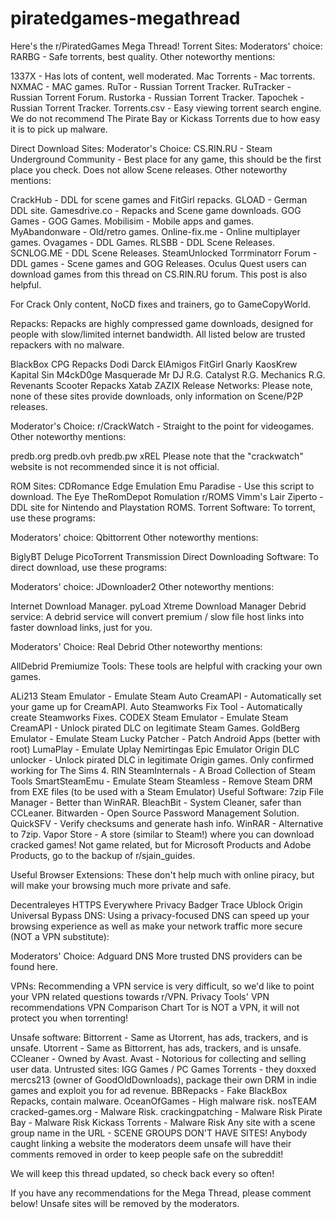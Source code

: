 # piratedgames-megathread

Here's the r/PiratedGames Mega Thread!
Torrent Sites:
Moderators' choice: RARBG - Safe torrents, best quality.
Other noteworthy mentions:

1337X - Has lots of content, well moderated.
Mac Torrents - Mac torrents.
NXMAC - MAC games.
RuTor - Russian Torrent Tracker.
RuTracker - Russian Torrent Forum.
Rustorka - Russian Torrent Tracker.
Tapochek - Russian Torrent Tracker.
Torrents.csv - Easy viewing torrent search engine.
We do not recommend The Pirate Bay or Kickass Torrents due to how easy it is to pick up malware.

Direct Download Sites:
Moderator's Choice: CS.RIN.RU - Steam Underground Community - Best place for any game, this should be the first place you check. Does not allow Scene releases.
Other noteworthy mentions:

CrackHub - DDL for scene games and FitGirl repacks.
GLOAD - German DDL site.
Gamesdrive.co - Repacks and Scene game downloads.
GOG Games - GOG Games.
Mobilisim - Mobile apps and games.
MyAbandonware - Old/retro games.
Online-fix.me - Online multiplayer games.
Ovagames - DDL Games.
RLSBB - DDL Scene Releases.
SCNLOG.ME - DDL Scene Releases.
SteamUnlocked
Torrminatorr Forum - DDL games - Scene games and GOG Releases.
Oculus Quest users can download games from this thread on CS.RIN.RU forum. This post is also helpful.

For Crack Only content, NoCD fixes and trainers, go to GameCopyWorld.

Repacks:
Repacks are highly compressed game downloads, designed for people with slow/limited internet bandwidth. All listed below are trusted repackers with no malware.

BlackBox
CPG Repacks
Dodi
Darck
ElAmigos
FitGirl
Gnarly
KaosKrew
Kapital Sin
M4ckD0ge
Masquerade
Mr DJ
R.G. Catalyst
R.G. Mechanics
R.G. Revenants
Scooter Repacks
Xatab
ZAZIX
Release Networks:
Please note, none of these sites provide downloads, only information on Scene/P2P releases.

Moderator's Choice: r/CrackWatch - Straight to the point for videogames.
Other noteworthy mentions:

predb.org
predb.ovh
predb.pw
xREL
Please note that the "crackwatch" website is not recommended since it is not official.

ROM Sites:
CDRomance
Edge Emulation
Emu Paradise - Use this script to download.
The Eye
TheRomDepot
Romulation
r/ROMS
Vimm's Lair
Ziperto - DDL site for Nintendo and Playstation ROMS.
Torrent Software:
To torrent, use these programs:

Moderators' choice: Qbittorrent
Other noteworthy mentions:

BiglyBT
Deluge
PicoTorrent
Transmission
Direct Downloading Software:
To direct download, use these programs:

Moderators' choice: JDownloader2
Other noteworthy mentions:

Internet Download Manager.
pyLoad
Xtreme Download Manager
Debrid service:
A debrid service will convert premium / slow file host links into faster download links, just for you.

Moderators' Choice: Real Debrid
Other noteworthy mentions:

AllDebrid
Premiumize
Tools:
These tools are helpful with cracking your own games.

ALi213 Steam Emulator - Emulate Steam
Auto CreamAPI - Automatically set your game up for CreamAPI.
Auto Steamworks Fix Tool - Automatically create Steamworks Fixes.
CODEX Steam Emulator - Emulate Steam
CreamAPI - Unlock pirated DLC on legitimate Steam Games.
GoldBerg Emulator - Emulate Steam
Lucky Patcher - Patch Android Apps (better with root)
LumaPlay - Emulate Uplay
Nemirtingas Epic Emulator
Origin DLC unlocker - Unlock pirated DLC in legitimate Origin games. Only confirmed working for The Sims 4.
RIN SteamInternals - A Broad Collection of Steam Tools
SmartSteamEmu - Emulate Steam
Steamless - Remove Steam DRM from EXE files (to be used with a Steam Emulator)
Useful Software:
7zip File Manager - Better than WinRAR.
BleachBit - System Cleaner, safer than CCLeaner.
Bitwarden - Open Source Password Management Solution.
QuickSFV - Verify checksums and generate hash info.
WinRAR - Alternative to 7zip.
Vapor Store - A store (similar to Steam!) where you can download cracked games!
Not game related, but for Microsoft Products and Adobe Products, go to the backup of r/sjain_guides.

Useful Browser Extensions:
These don't help much with online piracy, but will make your browsing much more private and safe.

Decentraleyes
HTTPS Everywhere
Privacy Badger
Trace
Ublock Origin
Universal Bypass
DNS:
Using a privacy-focused DNS can speed up your browsing experience as well as make your network traffic more secure (NOT a VPN substitute):

Moderators' Choice: Adguard DNS
More trusted DNS providers can be found here.

VPNs:
Recommending a VPN service is very difficult, so we'd like to point your VPN related questions towards r/VPN.
Privacy Tools' VPN recommendations
VPN Comparison Chart
Tor is NOT a VPN, it will not protect you when torrenting!

Unsafe software:
Bittorrent - Same as Utorrent, has ads, trackers, and is unsafe.
Utorrent - Same as Bittorrent, has ads, trackers, and is unsafe.
CCleaner - Owned by Avast.
Avast - Notorious for collecting and selling user data.
Untrusted sites:
IGG Games / PC Games Torrents - they doxxed mercs213 (owner of GoodOldDownloads), package their own DRM in indie games and exploit you for ad revenue.
BBRepacks - Fake BlackBox Repacks, contain malware.
OceanOfGames - High malware risk.
nosTEAM
cracked-games.org - Malware Risk.
crackingpatching - Malware Risk
Pirate Bay - Malware Risk
Kickass Torrents - Malware Risk
Any site with a scene group name in the URL - SCENE GROUPS DON'T HAVE SITES!
Anybody caught linking a website the moderators deem unsafe will have their comments removed in order to keep people safe on the subreddit!

We will keep this thread updated, so check back every so often!

If you have any recommendations for the Mega Thread, please comment below! Unsafe sites will be removed by the moderators.
